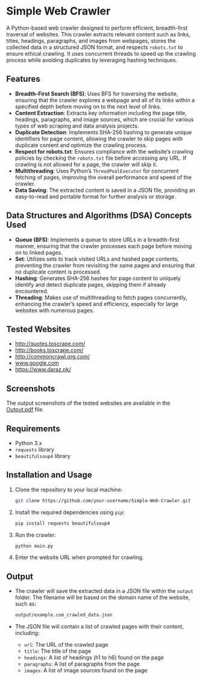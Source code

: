 # Simple Web Crawler

A Python-based web crawler designed to perform efficient, breadth-first traversal of websites. This crawler extracts relevant content such as links, titles, headings, paragraphs, and images from webpages, stores the collected data in a structured JSON format, and respects `robots.txt` to ensure ethical crawling. It uses concurrent threads to speed up the crawling process while avoiding duplicates by leveraging hashing techniques.

## Features
- **Breadth-First Search (BFS)**: Uses BFS for traversing the website, ensuring that the crawler explores a webpage and all of its links within a specified depth before moving on to the next level of links.
- **Content Extraction**: Extracts key information including the page title, headings, paragraphs, and image sources, which are crucial for various types of web scraping and data analysis projects.
- **Duplicate Detection**: Implements SHA-256 hashing to generate unique identifiers for page content, allowing the crawler to skip pages with duplicate content and optimize the crawling process.
- **Respect for robots.txt**: Ensures compliance with the website’s crawling policies by checking the `robots.txt` file before accessing any URL. If crawling is not allowed for a page, the crawler will skip it.
- **Multithreading**: Uses Python’s `ThreadPoolExecutor` for concurrent fetching of pages, improving the overall performance and speed of the crawler.
- **Data Saving**: The extracted content is saved in a JSON file, providing an easy-to-read and portable format for further analysis or storage.

## Data Structures and Algorithms (DSA) Concepts Used
- **Queue (BFS)**: Implements a queue to store URLs in a breadth-first manner, ensuring that the crawler processes each page before moving on to linked pages.
- **Set**: Utilizes sets to track visited URLs and hashed page contents, preventing the crawler from revisiting the same pages and ensuring that no duplicate content is processed.
- **Hashing**: Generates SHA-256 hashes for page content to uniquely identify and detect duplicate pages, skipping them if already encountered.
- **Threading**: Makes use of multithreading to fetch pages concurrently, enhancing the crawler’s speed and efficiency, especially for large websites with numerous pages.

## Tested Websites
- http://quotes.toscrape.com/
- http://books.toscrape.com/
- http://commoncrawl.org.com/
- www.google.com
- https://www.daraz.pk/


## Screenshots

The output screenshots of the tested websites are available in the [Output.pdf](https://github.com/Ayesha-Jadoon/Web-Crawler/blob/main/Output.pdf) file.


## Requirements
- Python 3.x
- `requests` library
- `beautifulsoup4` library

## Installation and Usage

1. Clone the repository to your local machine:
    ```bash
    git clone https://github.com/your-username/Simple-Web-Crawler.git
    ```

2. Install the required dependencies using `pip`:
    ```bash
    pip install requests beautifulsoup4
    ```

3. Run the crawler:
    ```bash
    python main.py
    ```

4. Enter the website URL when prompted for crawling.

## Output

- The crawler will save the extracted data in a JSON file within the `output` folder. The filename will be based on the domain name of the website, such as:
  
    ```bash
    output/example.com_crawled_data.json
    ```

- The JSON file will contain a list of crawled pages with their content, including:

    - `url`: The URL of the crawled page
    - `title`: The title of the page
    - `headings`: A list of headings (h1 to h6) found on the page
    - `paragraphs`: A list of paragraphs from the page
    - `images`: A list of image sources found on the page

